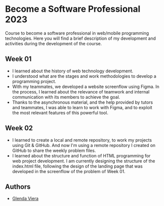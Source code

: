 # Become a Software Professional 2023

Course to become a software professional in web/mobile programming technologies. Here you will find a brief description of my development and activities during the development of the course.

## Week 01

- I learned about the history of web technology development.
- I understood what are the stages and work methodologies to develop a programming project.
- With my teammates, we developed a website screenflow using Figma. In the process, I learned about the relevance of teamwork and internal communication with its members to achieve the goal.
- Thanks to the asynchronous material, and the help provided by tutors and teammates, I was able to learn to work with Figma, and to exploit the most relevant features of this powerful tool.

## Week 02

- I learned to create a local and remote repository, to work my projects using Git & GitHub. And now I'm using a remote repository I created on GitHub to share the weekly problem files.
- I learned about the structure and function of HTML programming for web project development. I am currently designing the structure of the index.html file, following the design of the landing page that was developed in the screenflow of the problem of Week 01.

## Authors

- [Glenda Viera](https://www.github.com/GleViDe)
